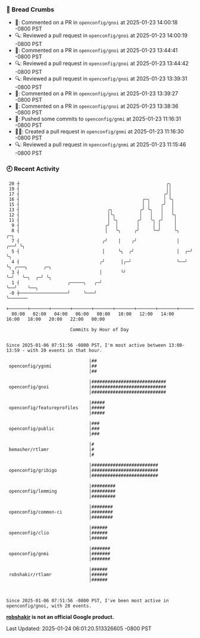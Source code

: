 ### 🍞 Bread Crumbs

 * 💬: Commented on a PR in  `openconfig/gnoi` at 2025-01-23 14:00:18 -0800 PST
 * 🔍: Reviewed a pull request in  `openconfig/gnoi` at 2025-01-23 14:00:19 -0800 PST
 * 💬: Commented on a PR in  `openconfig/gnoi` at 2025-01-23 13:44:41 -0800 PST
 * 🔍: Reviewed a pull request in  `openconfig/gnoi` at 2025-01-23 13:44:42 -0800 PST
 * 🔍: Reviewed a pull request in  `openconfig/gnoi` at 2025-01-23 13:39:31 -0800 PST
 * 💬: Commented on a PR in  `openconfig/gnoi` at 2025-01-23 13:39:27 -0800 PST
 * 💬: Commented on a PR in  `openconfig/gnoi` at 2025-01-23 13:38:36 -0800 PST
 * 🚢: Pushed some commits to `openconfig/gnmi` at 2025-01-23 11:16:31 -0800 PST
 * ✍🏼: Created a pull request in `openconfig/gnmi` at 2025-01-23 11:16:30 -0800 PST
 * 🔍: Reviewed a pull request in  `openconfig/gnmi` at 2025-01-23 11:15:46 -0800 PST

### 🕘 Recent Activity
```
 20 ┼                                                       ╭╮
 19 ┤                                                       ││
 17 ┤                                                      ╭╯│
 16 ┤                                              ╭─╮     │ ╰╮
 15 ┤                                              │ │    ╭╯  │
 13 ┤                                 ╭╮          ╭╯ ╰╮   │   │
 12 ┤                                 │╰╮         │   │   │   ╰╮
 11 ┤                                 │ ╰╮       ╭╯   ╰╮ ╭╯    │
  9 ┤                                ╭╯  │       │     │ │     │
  8 ┤                                │   ╰╮     ╭╯     ╰─╯     ╰╮       ╭─╮
  7 ┤                               ╭╯    │    ╭╯               │    ╭──╯ ╰╮
  5 ┤                               │     ╰╮  ╭╯                │  ╭─╯     ╰╮
  4 ┤                              ╭╯      │╭─╯                 ╰──╯        ╰╮ ╭───╮      ╭─╮
  3 ┤                              │       ╰╯                                ╰─╯   ╰─╮  ╭─╯ ╰╮
  1 ┤                  ╭─────╮   ╭─╯                                                 ╰──╯    ╰──╮
 -0 ┼──────────────────╯     ╰───╯                                                              ╰───────
    +───────+───────+───────+───────+───────+───────+───────+───────+───────+───────+───────+───────+────
  00:00   02:00   04:00   06:00   08:00   10:00   12:00   14:00   16:00   18:00   20:00   22:00   00:00   

						Commits by Hour of Day


Since 2025-01-06 07:51:56 -0800 PST, I'm most active between 13:00-13:59 - with 20 events in that hour.

```



```
                               |##
 openconfig/ygnmi              |##
                               |##

                               |############################
 openconfig/gnoi               |############################
                               |############################

                               |#####
 openconfig/featureprofiles    |#####
                               |#####

                               |###
 openconfig/public             |###
                               |###

                               |#
 bemasher/rtlamr               |#
                               |#

                               |#########################
 openconfig/gribigo            |#########################
                               |#########################

                               |#########
 openconfig/lemming            |#########
                               |#########

                               |########
 openconfig/common-ci          |########
                               |########

                               |######
 openconfig/clio               |######
                               |######

                               |#######
 openconfig/gnmi               |#######
                               |#######

                               |######
 robshakir/rtlamr              |######
                               |######



Since 2025-01-06 07:51:56 -0800 PST, I've been most active in openconfig/gnoi, with 28 events.

```
**[robshakir](mailto:robjs@google.com) is not an official Google product.**  


Last Updated: 2025-01-24 06:01:20.513326605 -0800 PST
